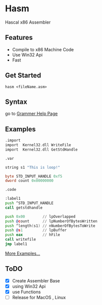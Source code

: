 # Hasm
Hascal x86 Assembler

## Features
- Compile to x86 Machine Code
- Use Win32 Api
- Fast

## Get Started
```
hasm <fileName.asm>
```

## Syntax
go to [Grammer Help Page](https://github.com/hascal/hasm/blob/main/Grammer%20Help/help.md)

## Examples

``` asm
.import
import	Kernel32.dll WriteFile
import	Kernel32.dll GetStdHandle

.var

string s1 "This is loop!"

byte STD_INPUT_HANDLE 0xf5
dword count 0x00000000

.code

:label1
push ^STD_INPUT_HANDLE
call getstdhandle

push 0x00        // lpOverlapped 
push @count      // lpNumberOfBytesWritten
push ^length(s1) // nNumberOfBytesToWrite
push @s1         // lpBuffer
push eax         // hFile
call writefile
jmp label1
```
[More Examples...](https://github.com/hascal/hasm/tree/main/examples)

## ToDO
- [x] Create Assembler Base
- [x] using Win32 Api
- [x] use Functions
- [ ] Release for MacOS , Linux 

